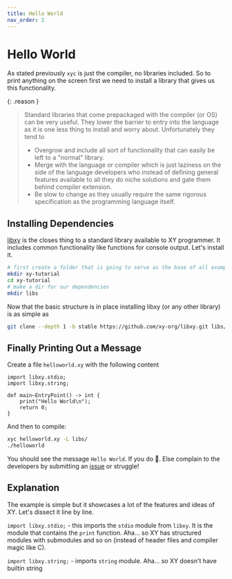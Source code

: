 ```yaml
---
title: Hello World
nav_order: 2
---
```


# Hello World

As stated previously `xyc` is just the compiler, no libraries included. So to
print anything on the screen first we need to install a library that gives us
this functionality.

{: .reason }
> Standard libraries that come prepackaged with the compiler (or OS)
can be very useful. They lower the barrier to entry into the language as
it is one less thing to install and worry about.
> Unfortunately they tend to 
> * Overgrow and include all sort of
functionality that can easily be left to a "normal" library.
> * Merge with the language or compiler which is just laziness on the side of
the language developers who instead of defining general features available to
all they do niche solutions and gate them behind compiler extension.
> * Be slow to change as they usually require the same rigorous specification
as the programming language itself.

## Installing Dependencies

[libxy](https://github.com/xy-org/libxy/) is the closes thing to a standard
library available to XY programmer. It includes common functionality like
functions for console output. Let's install it.

```bash
# first create a folder that is going to serve as the base of all examples
mkdir xy-tutorial
cd xy-tutorial
# make a dir for our dependencies
mkdir libs
```

Now that the basic structure is in place installing libxy (or any other library)
is as simple as

```bash
git clone --depth 1 -b stable https://github.com/xy-org/libxy.git libs/
```

## Finally Printing Out a Message

Create a file `helloworld.xy` with the following content

```xy
import libxy.stdio;
import libxy.string;

def main~EntryPoint() -> int {
    print("Hello World\n");
    return 0;
}
```

And then to compile:

```bash
xyc helloworld.xy -L libs/
./helloworld
```

You should see the message `Hello World`. If you do 🥳. Else complain to the
developers by submitting an [issue](https://github.com/xy-org/xy-lang-doc/issues)
or struggle!

## Explanation

The example is simple but it showcases a lot of the features and ideas of XY.
Let's dissect it line by line.

`import libxy.stdio;` - this imports the `stdio` module from `libxy`. It is the
module that contains the `print` function. Aha... so XY has structured modules
with submodules and so on (instead of header files and compiler magic like C).

`import libxy.string;` - imports `string` module. Aha... so XY doesn't have
builtin string
